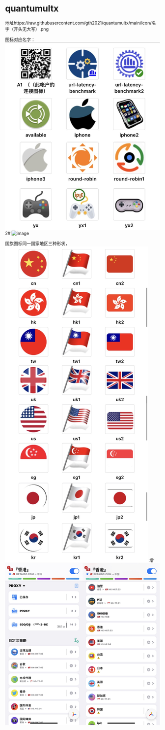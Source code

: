 # quantumultx
地址https://raw.githubusercontent.com/gth2021/quantumultx/main/icon/名字（开头无大写）.png

图标对应名字：
![image](https://github.com/gth2021/quantumultx/blob/main/icon/z1.JPEG)
2#
![image](https://raw.githubusercontent.com/gth2021/quantumultx/main/icon/z3.JPEG)

国旗图标同一国家地区三种形状，
![image](https://raw.githubusercontent.com/gth2021/quantumultx/main/icon/z.JPEG)
增
![image](https://raw.githubusercontent.com/gth2021/quantumultx/main/icon/z4.JPEG)
